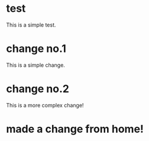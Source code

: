 # test
This is a simple test.

# change no.1
This is a simple change.

# change no.2
This is a more complex change!

# made a change from home!